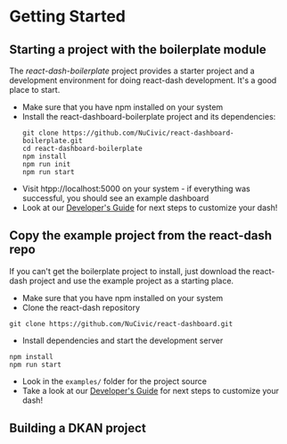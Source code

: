 # Getting Started

## Starting a project with the boilerplate module
The *react-dash-boilerplate* project provides a starter project and a development environment for doing react-dash development. It's a good place to start.

* Make sure that you have npm installed on your system
* Install the react-dashboard-boilerplate project and its dependencies:
  ```
  git clone https://github.com/NuCivic/react-dashboard-boilerplate.git
  cd react-dashboard-boilerplate
  npm install
  npm run init
  npm run start
  ```
* Visit htpp://localhost:5000 on your system - if everything was successful, you should see an example dashboard
* Look at our [Developer's Guide](/development/index.html) for next steps to customize your dash!

## Copy the example project from the react-dash repo
If you can't get the boilerplate project to install, just download the react-dash project and use the example project as a starting place.

* Make sure that you have npm installed on your system
* Clone the react-dash repository
```
git clone https://github.com/NuCivic/react-dashboard.git
```
* Install dependencies and start the development server
```
npm install
npm run start
```
* Look in the `examples/` folder for the project source
* Take a look at our [Developer's Guide](development/index.html) for next steps to customize your dash!

## Building a DKAN project


